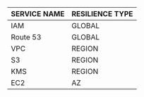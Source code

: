 SERVICE NAME | RESILIENCE TYPE
-------------|----------------
IAM          |  GLOBAL
Route 53     |  GLOBAL
VPC          |  REGION
S3           |  REGION
KMS          |  REGION
EC2          |   AZ
